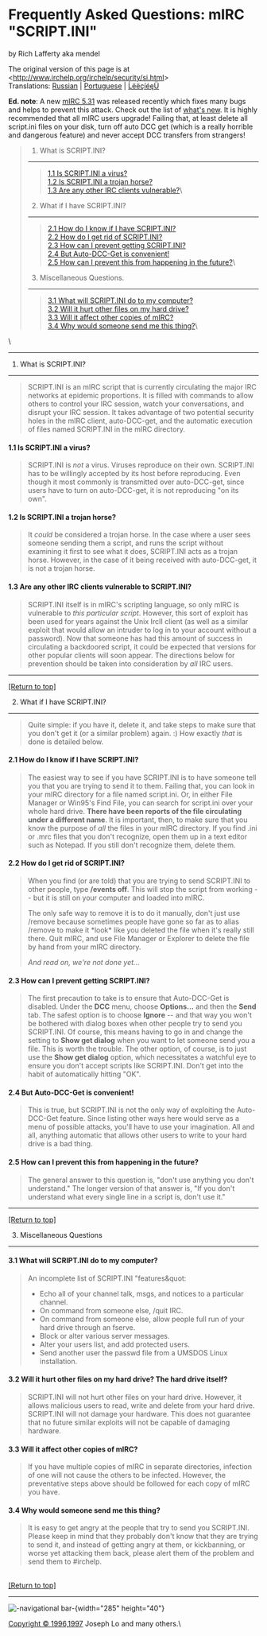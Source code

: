 []()

Frequently Asked Questions: mIRC "SCRIPT.INI"
=============================================

by Rich Lafferty aka mendel

The original version of this page is at
&lt;<http://www.irchelp.org/irchelp/security/si.html>&gt;\
Translations: [Russian](http://www.irc.portal.ru/script_ini.html) |
[Portuguese](http://www.sodre.net/ernst/script-ini.htm) |
[ĹëëçíéęÜ](http://w4u.eexi.gr/~shadow/irc/script-ini.html)

**Ed. note**: A new [mIRC 5.31](/irchelp/mirc/) was released recently
which fixes many bugs and helps to prevent this attack. Check out the
list of [what's new](/irchelp/mirc/whatnew.txt). It is highly
recommended that all mIRC users upgrade! Failing that, at least delete
all script.ini files on your disk, turn off auto DCC get (which is a
really horrible and dangerous feature) and never accept DCC transfers
from strangers!

> [](#1)
>
> 1. What is SCRIPT.INI?
> ----------------------
>
> > [1.1 Is SCRIPT.INI a virus?](#1.1)\
> > [1.2 Is SCRIPT.INI a trojan horse?](#1.2)\
> > [1.3 Are any other IRC clients vulnerable?](#1.3)\
>
> [](#2)
>
> 2. What if I have SCRIPT.INI?
> -----------------------------
>
> > [2.1 How do I know if I have SCRIPT.INI?](#2.1)\
> > [2.2 How do I get rid of SCRIPT.INI?](#2.2)\
> > [2.3 How can I prevent getting SCRIPT.INI?](#2.3)\
> > [2.4 But Auto-DCC-Get is convenient!](#2.4)\
> > [2.5 How can I prevent this from happening in the future?](#2.5)\
>
> [](#3)
>
> 3. Miscellaneous Questions.
> ---------------------------
>
> > [3.1 What will SCRIPT.INI do to my computer?](#3.1)\
> > [3.2 Will it hurt other files on my hard drive?](#3.2)\
> > [3.3 Will it affect other copies of mIRC?](#3.3)\
> > [3.4 Why would someone send me this thing?](#3.4)\

\

------------------------------------------------------------------------

[]()

1. What is SCRIPT.INI?
----------------------

> SCRIPT.INI is an mIRC script that is currently circulating the major
> IRC networks at epidemic proportions. It is filled with commands to
> allow others to control your IRC session, watch your conversations,
> and disrupt your IRC session.
> It takes advantage of two potential security holes in the mIRC client,
> auto-DCC-get, and the automatic execution of files named SCRIPT.INI in
> the mIRC directory.

[]()

#### 1.1 Is SCRIPT.INI a virus?

> SCRIPT.INI is *not* a virus. Viruses reproduce on their own.
> SCRIPT.INI has to be willingly accepted by its host before
> reproducing. Even though it most commonly is transmitted over
> auto-DCC-get, since users have to turn on auto-DCC-get, it is not
> reproducing "on its own".

[]()

#### 1.2 Is SCRIPT.INI a trojan horse?

> It *could* be considered a trojan horse. In the case where a user sees
> someone sending them a script, and runs the script without examining
> it first to see what it does, SCRIPT.INI acts as a trojan horse.
> However, in the case of it being received with auto-DCC-get, it is not
> a trojan horse.

[]()

#### 1.3 Are any other IRC clients vulnerable to SCRIPT.INI?

> SCRIPT.INI itself is in mIRC's scripting language, so only mIRC is
> vulnerable to *this particular script*. However, this sort of exploit
> has been used for years against the Unix IrcII client (as well as a
> similar exploit that would allow an intruder to log in to your account
> without a password). Now that someone has had this amount of success
> in circulating a backdoored script, it could be expected that versions
> for other popular clients will soon appear. The directions below for
> prevention should be taken into consideration by *all* IRC users.

------------------------------------------------------------------------

[\[Return to top\]](#top)\
[]()

2. What if I have SCRIPT.INI?
-----------------------------

> Quite simple: if you have it, delete it, and take steps to make sure
> that you don't get it (or a similar problem) again. :) How exactly
> *that* is done is detailed below.

[]()

#### 2.1 How do I know if I have SCRIPT.INI?

> The easiest way to see if you have SCRIPT.INI is to have someone tell
> you that you are trying to send it to them. Failing that, you can look
> in your mIRC directory for a file named script.ini. Or, in either File
> Manager or Win95's Find File, you can search for script.ini over your
> whole hard drive.
> **There have been reports of the file circulating under a different
> name**. It is important, then, to make sure that you know the purpose
> of *all* the files in your mIRC directory. If you find .ini or .mrc
> files that you don't recognize, open them up in a text editor such as
> Notepad. If you still don't recognize them, delete them.

[]()

#### 2.2 How do I get rid of SCRIPT.INI?

> When you find (or are told) that you are trying to send SCRIPT.INI to
> other people, type **/events off**. This will stop the script from
> working -- but it is still on your computer and loaded into mIRC.
>
> The only safe way to remove it is to do it manually, don't just use
> /remove because sometimes people have gone so far as to alias /remove
> to make it \*look\* like you deleted the file when it's really still
> there. Quit mIRC, and use File Manager or Explorer to delete the file
> by hand from your mIRC directory.
>
> *And read on, we're not done yet...*

[]()

#### 2.3 How can I prevent getting SCRIPT.INI?

> The first precaution to take is to ensure that Auto-DCC-Get is
> disabled. Under the **DCC** menu, choose **Options...** and then the
> **Send** tab. The safest option is to choose **Ignore** -- and that
> way you won't be bothered with dialog boxes when other people try to
> send you SCRIPT.INI. Of course, this means having to go in and change
> the setting to **Show get dialog** when you want to let someone send
> you a file. This is worth the trouble.
> The other option, of course, is to just use the **Show get dialog**
> option, which necessitates a watchful eye to ensure you don't accept
> scripts like SCRIPT.INI. Don't get into the habit of automatically
> hitting "OK".

[]()

#### 2.4 But Auto-DCC-Get is convenient!

> This is true, but SCRIPT.INI is not the only way of exploiting the
> Auto-DCC-Get feature. Since listing other ways here would serve as a
> menu of possible attacks, you'll have to use your imagination. All and
> all, anything automatic that allows other users to write to your hard
> drive is a bad thing.

[]()

#### 2.5 How can I prevent this from happening in the future?

> The general answer to this question is, "don't use anything you don't
> understand." The longer version of that answer is, "If you don't
> understand what every single line in a script is, don't use it."

------------------------------------------------------------------------

[\[Return to top\]](#top)\
[]()

3. Miscellaneous Questions
--------------------------

[]()

#### 3.1 What will SCRIPT.INI do to my computer?

> An incomplete list of SCRIPT.INI "features&quot:
>
> -   Echo all of your channel talk, msgs, and notices to a
>     particular channel.
> -   On command from someone else, /quit IRC.
> -   On command from someone else, allow people full run of your hard
>     drive through an fserve.
> -   Block or alter various server messages.
> -   Alter your users list, and add protected users.
> -   Send another user the passwd file from a UMSDOS
>     Linux installation.

[]()

#### 3.2 Will it hurt other files on my hard drive? The hard drive itself?

> SCRIPT.INI will not hurt other files on your hard drive. However, it
> allows malicious users to read, write and delete from your hard drive.
> SCRIPT.INI will not damage your hardware. This does not guarantee that
> no future similar exploits will not be capable of damaging hardware.

[]()

#### 3.3 Will it affect other copies of mIRC?

> If you have multiple copies of mIRC in separate directories, infection
> of one will not cause the others to be infected. However, the
> preventative steps above should be followed for each copy of mIRC you
> have.

[]()

#### 3.4 Why would someone send me this thing?

> It is easy to get angry at the people that try to send you SCRIPT.INI.
> Please keep in mind that they probably don't know that they are trying
> to send it, and instead of getting angry at them, or kickbanning, or
> worse yet attacking them back, please alert them of the problem and
> send them to \#irchelp.

\
[\[Return to top\]](#top)

------------------------------------------------------------------------

![-navigational bar-](/irchelp/Pix/ihnavbar.gif){width="285"
height="40"}

[Copyright © 1996,1997](/irchelp/credit.html) Joseph Lo and many
others.\

